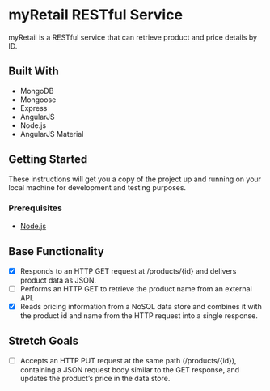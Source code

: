 # myRetail RESTful Service
myRetail is a RESTful service that can retrieve product and price details by ID.

## Built With
* MongoDB
* Mongoose
* Express
* AngularJS
* Node.js
* AngularJS Material

## Getting Started

These instructions will get you a copy of the project up and running on your local machine for development and testing purposes.

### Prerequisites

- [Node.js](https://nodejs.org/en/)

<!-- ### Installing -->

## Base Functionality
- [x] Responds to an HTTP GET request at /products/{id} and delivers product data as JSON. 
- [ ] Performs an HTTP GET to retrieve the product name from an external API.
- [x] Reads pricing information from a NoSQL data store and combines it with the product id and name from the HTTP request into a single response.

## Stretch Goals
- [ ] Accepts an HTTP PUT request at the same path (/products/{id}), containing a JSON request body similar to the GET response, and updates the product’s price in the data store.